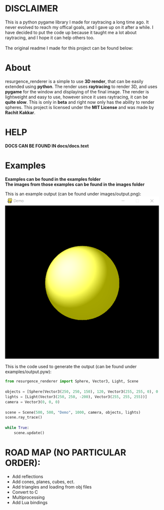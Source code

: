 # DISCLAIMER
This is a python pygame library I made for raytracing a long time ago. It never evolved to reach my offical goals, and I gave up on it after a while. I have decided to put the code up because it taught me a lot about raytracing, and I hope it can help others too.\
\
The original readme I made for this project can be found below:

# About
resurgence_renderer is a simple to use **3D render**, that can be easily extended using **python**.
The render uses **raytracing** to render 3D, and uses **pygame** for the window and displaying of the final image.
The render is lightweight and easy to use, however since it uses raytracing, it can be **quite slow**.
This is only in **beta** and right now only has the ability to render spheres.
This project is licensed under the **MIT License** and was made by **Rachit Kakkar**.

# HELP
**DOCS CAN BE FOUND IN docs/docs.text**

# Examples
**Examples can be found in the examples folder** \
**The images from those examples can be found in the images folder**

This is an example output (can be found under images/output.png):
![Example Output](images/output.png)

This is the code used to generate the output (can be found under examples/output.pyw):

```python
from resurgence_renderer import Sphere, Vector3, Light, Scene

objects = [Sphere(Vector3(250, 250, 150), 120, Vector3(255, 255, 0), 0.5, 0.0001, 0.7)]
lights = [Light(Vector3(250, 250, -200), Vector3(255, 255, 255))]
camera = Vector3(0, 0, 0)

scene = Scene(500, 500, "Demo", 1000, camera, objects, lights)
scene.ray_trace()

while True:
    scene.update()
```

# ROAD MAP (NO PARTICULAR ORDER):
* Add reflections
* Add cones, planes, cubes, ect.
* Add triangles and loading from obj files
* Convert to C
* Multiprocessing
* Add Lua bindings
